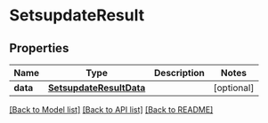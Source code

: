 # SetsupdateResult

## Properties
Name | Type | Description | Notes
------------ | ------------- | ------------- | -------------
**data** | [**SetsupdateResultData**](SetsupdateResultData.md) |  | [optional] 

[[Back to Model list]](../README.md#documentation-for-models) [[Back to API list]](../README.md#documentation-for-api-endpoints) [[Back to README]](../README.md)


